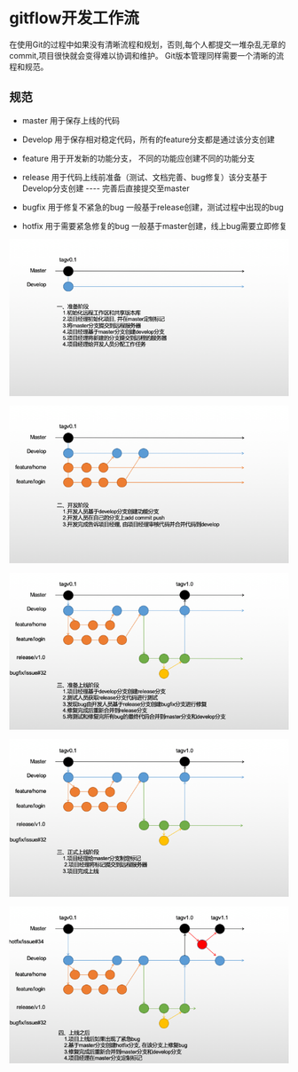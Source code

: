 # gitflow开发工作流

在使用Git的过程中如果没有清晰流程和规划，否则,每个人都提交一堆杂乱无章的commit,项目很快就会变得难以协调和维护。
Git版本管理同样需要一个清晰的流程和规范。

## 规范

* master 用于保存上线的代码

* Develop 用于保存相对稳定代码，所有的feature分支都是通过该分支创建

* feature 用于开发新的功能分支， 不同的功能应创建不同的功能分支

* release 用于代码上线前准备（测试、文档完善、bug修复）该分支基于Develop分支创建 ---- 完善后直接提交至master

* bugfix 用于修复不紧急的bug 一般基于release创建，测试过程中出现的bug

* hotfix 用于需要紧急修复的bug 一般基于master创建，线上bug需要立即修复

![流程图](./1.png)


![流程图](./2.png)


![流程图](./3.png)


![流程图](./4.png)


![流程图](./5.png)
